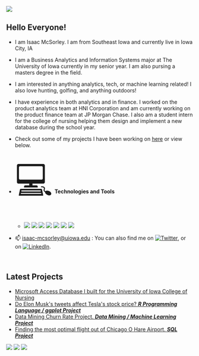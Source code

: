 ![](https://acegif.com/wp-content/uploads/2021/4fh5wi/welcome-16.gif)


## Hello Everyone! 
- I am Isaac McSorley. I am from Southeast Iowa and currently live in Iowa City, IA
- I am a Business Analytics and Information Systems major at The University of Iowa currently in my senior year. I am also pursing a masters degree in the field. 
- I am interested in anything analytics, tech, or machine learning related! I also love hunting, golfing, and anything outdoors!
- I have experience in both analytics and in finance. I worked on the product analytics team at HNI Corporation and am currently working on the product finance team at JP Morgan Chase. I also am a student intern for the college of nursing helping them design and implement a new database during the school year.         
- Check out some of my projects I have been working on [here](https://github.com/immcsorley?tab=repositories) or view below.
- <span style = 'font-size:100px; '>&#128187;</span> <b> Technologies and Tools </b>
  - ![](https://img.shields.io/badge/Code-SQL-informational?style=flat&logo=<LOGO_NAME>&logoColor=white&color=2bbc8a)
![](https://img.shields.io/badge/Code-Python-informational?style=flat&logo=<LOGO_NAME>&logoColor=white&color=2bbc8a)
![](https://img.shields.io/badge/Code-R-informational?style=flat&logo=<LOGO_NAME>&logoColor=white&color=2bbc8a)
![](https://img.shields.io/badge/Tools-Excel-informational?style=flat&logo=<LOGO_NAME>&logoColor=white&color=2bbc8a)
![](https://img.shields.io/badge/Tools-PowerBI-informational?style=flat&logo=<LOGO_NAME>&logoColor=white&color=2bbc8a)
![](https://img.shields.io/badge/Tools-SalesForce-informational?style=flat&logo=<LOGO_NAME>&logoColor=white&color=2bbc8a)
![](https://img.shields.io/badge/Tools-Tableau-informational?style=flat&logo=<LOGO_NAME>&logoColor=white&color=2bbc8a)

- 📫 isaac-mcsorley@uiowa.edu : You can also find me on [![Twitter][1.2]][1], or on [![LinkedIn][2.2]][2].

<!-- Icons -->

[1.2]: http://i.imgur.com/wWzX9uB.png (twitter icon without padding)
[2.2]: https://raw.githubusercontent.com/MartinHeinz/MartinHeinz/master/linkedin-3-16.png (LinkedIn icon without padding)

<!-- Links to your social media accounts -->

[1]: https://twitter.com/isaacmcsorley
[2]: https://www.linkedin.com/in/isaac-mcsorley-64640a186/
<br/>
## Latest Projects
- [Microsoft Access Database I built for the University of Iowa College of Nursing](https://github.com/immcsorley/DatabaseProject)
- [Do Elon Musk's tweets affect Tesla's stock price? ***R Programming Language / ggplot Project***](https://github.com/immcsorley/ElonProject)
- [Data Mining Churn Rate Project. ***Data Mining / Machine Learning Project***](https://github.com/immcsorley/ChurnRateProject)
- [Finding the most optimal flight out of Chicago O Hare Airport. ***SQL Project***](https://github.com/immcsorley/ChicagoO-Hare)

![](https://media2.giphy.com/media/xT9C25UNTwfZuk85WP/200.gif) ![](https://media4.giphy.com/media/3oKIPEqDGUULpEU0aQ/200.gif) ![](https://media1.giphy.com/media/IwAZ6dvvvaTtdI8SD5/200.gif)




<!---
immcsorley/immcsorley is a ✨ special ✨ repository because its `README.md` (this file) appears on your GitHub profile.
You can click the Preview link to take a look at your changes.
--->
